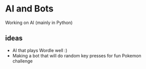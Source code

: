 # AI and Bots
Working on AI (mainly in Python)

## ideas
* AI that plays Wordle well :)
* Making a bot that will do random key presses for fun Pokemon challenge
